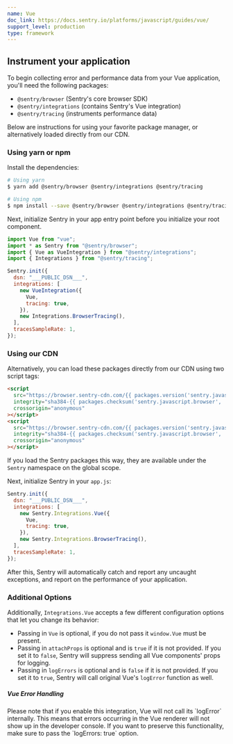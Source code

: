 ```yaml
---
name: Vue
doc_link: https://docs.sentry.io/platforms/javascript/guides/vue/
support_level: production
type: framework
---
```


## Instrument your application

To begin collecting error and performance data from your Vue application, you'll need the following packages:

* `@sentry/browser` (Sentry's core browser SDK)
* `@sentry/integrations` (contains Sentry's Vue integration)
* `@sentry/tracing` (instruments performance data)

Below are instructions for using your favorite package manager, or alternatively loaded directly from our CDN.

### Using yarn or npm

Install the dependencies:

```bash
# Using yarn
$ yarn add @sentry/browser @sentry/integrations @sentry/tracing

# Using npm
$ npm install --save @sentry/browser @sentry/integrations @sentry/tracing
```

Next, initialize Sentry in your app entry point before you initialize your root component.

```javascript
import Vue from "vue";
import * as Sentry from "@sentry/browser";
import { Vue as VueIntegration } from "@sentry/integrations";
import { Integrations } from "@sentry/tracing";

Sentry.init({
  dsn: "___PUBLIC_DSN___",
  integrations: [
    new VueIntegration({
      Vue,
      tracing: true,
    }),
    new Integrations.BrowserTracing(),
  ],
  tracesSampleRate: 1,
});
```

### Using our CDN

Alternatively, you can load these packages directly from our CDN using two script tags:

```html
<script
  src="https://browser.sentry-cdn.com/{{ packages.version('sentry.javascript.browser') }}/bundle.tracing.min.js"
  integrity="sha384-{{ packages.checksum('sentry.javascript.browser', 'bundle.tracing.min.js', 'sha384-base64') }}"
  crossorigin="anonymous"
></script>
<script
  src="https://browser.sentry-cdn.com/{{ packages.version('sentry.javascript.browser') }}/vue.min.js"
  integrity="sha384-{{ packages.checksum('sentry.javascript.browser', 'vue.min.js', 'sha384-base64') }}"
  crossorigin="anonymous"
></script>
```

If you load the Sentry packages this way, they are available under the `Sentry` namespace on the global scope.

Next, initialize Sentry in your `app.js`:

```javascript
Sentry.init({
  dsn: "___PUBLIC_DSN___",
  integrations: [
    new Sentry.Integrations.Vue({
      Vue,
      tracing: true,
    }),
    new Sentry.Integrations.BrowserTracing(),
  ],
  tracesSampleRate: 1,
});
```

After this, Sentry will automatically catch and report any uncaught exceptions, and report on the performance of your application.

### Additional Options

Additionally, `Integrations.Vue` accepts a few different configuration options that let you change its behavior:

- Passing in `Vue` is optional, if you do not pass it `window.Vue` must be present.
- Passing in `attachProps` is optional and is `true` if it is not provided. If you set it to `false`, Sentry will suppress sending all Vue components' props for logging.
- Passing in `logErrors` is optional and is `false` if it is not provided. If you set it to `true`, Sentry will call original Vue's `logError` function as well.

<div class="alert alert-warning" role="alert"><h5 class="no_toc">Vue Error Handling</h5><div class="alert-body content-flush-bottom">
Please note that if you enable this integration, Vue will not call its `logError` internally. This means that errors occurring in the Vue renderer will not show up in the developer console.
If you want to preserve this functionality, make sure to pass the `logErrors: true` option.
</div>
</div>
